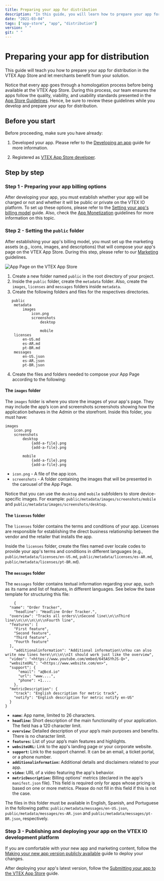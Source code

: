```yaml
---
title: Preparing your app for distribution
description: "In this guide, you will learn how to prepare your app for distribution in the VTEX App Store and let merchants benefit from your solution."
date: "2021-03-04"
tags: ["app-store", "app", "distribution"]
version: " "
git: " "
---
```


# Preparing your app for distribution

This guide will teach you how to prepare your app for distribution in the VTEX App Store and let merchants benefit from your solution. 

Notice that every app goes through a homologation process before being available at the VTEX App Store. During this process, our team ensures the apps follow the quality, viability, and usability standards presented in the [App Store Guidelines](https://developers.vtex.com/vtex-developer-docs/docs/vtex-io-documentation-homologation-requirements-for-vtex-app-store). Hence, be sure to review these guidelines while you develop and prepare your app for distribution.

## Before you start

Before proceeding, make sure you have already:

1. Developed your app. Please refer to the [Developing an app](https://developers.vtex.com/vtex-developer-docs/docs/vtex-io-documentation-developing-an-app) guide for more information. 

2. Registered as [VTEX App Store developer](https://developers.vtex.com/vtex-developer-docs/docs/vtex-io-documentation-becoming-a-registered-vtex-app-store-developer).

## Step by step

### Step 1 - Preparing your app billing options

After developing your app, you must establish whether your app will be charged or not and whether it will be public or private on the VTEX IO platform. To set up these options, please refer to the [Setting your app's billing model](https://developers.vtex.com/vtex-developer-docs/docs/vtex-io-documentation-setting-your-apps-billing-model) guide. Also, check the [App Monetization](https://developers.vtex.com/vtex-developer-docs/docs/vtex-io-documentation-business-guidelines-app-monetization) guidelines for more information on this topic.

### Step 2 - Setting the `public` folder

After establishing your app's billing model, you must set up the marketing assets (e.g., icons, images, and descriptions) that will compose your app's page on the VTEX App Store. During this step, please refer to our [Marketing](https://developers.vtex.com/vtex-developer-docs/docs/vtex-io-documentation-business-guidelines-marketing-assets) guidelines.

![App Page on the VTEX App Store](https://user-images.githubusercontent.com/67270558/153282275-98bab015-81e8-4858-8538-72c9fa33d17e.gif)

1. Create a new folder named `public` in the root directory of your project.
2. Inside the `public` folder, create the `metadata` folder. Also, create the `images`, `licenses` and `messages` folders inside `metadata`.
3. Create the following folders and files for the respectives directories.

```
   public
	metadata
		images
			icon.png
			screenshots
				desktop

				mobile
	licenses
		en-US.md
		es-AR.md
		pt-BR.md
	messages
		en-US.json
		es-AR.json
		pt-BR.json

```

4. Create the files and folders needed to compose your App Page according to the following:

#### The `images` folder

The `images` folder is where you store the images of your app's page. They may include the app’s icon and screenshots screenshots showing how the application behaves in the Admin or the storefront. Inside this folder, you must have:

```
images
	icon.png 
	screenshots
		desktop
			{add-a-file}.png
			{add-a-file}.png

		mobile
			{add-a-file}.png
			{add-a-file}.png

```

- `icon.png` - A file of the app icon.
- `screenshots` - A folder containing the images that will be presented in the carousel of the App Page.

Notice that you can use the `desktop` and `mobile` subfolders to store device-specific images. For example: `public/metadata/images/screenshots/mobile` and `public/metadata/images/screenshots/desktop`.

#### The `licenses` folder

The `licenses` folder contains the terms and conditions of your app. Licenses are responsible for establishing the direct business relationship between the vendor and the retailer that installs the app.

Inside the `licenses` folder, create the files named over locale codes to provide your app's terms and conditions in different languages (e.g., `public/metadata/licenses/en-US.md`, `public/metadata/licenses/es-AR.md`, `public/metadata/licenses/pt-BR.md`).

#### The `messages` folder

The `messages` folder contains textual information regarding your app, such as its name and list of features, in different languages.
See below the base template for structuring this file:

```
    {
  "name": "Order Tracker",
    "headline": "Headline Order Tracker.",
  "overview": "Tracks all orders\\nSecond line\\n\\nThird line\\n\\n\\n\\n\\nFourth line",
  "features": [
    "First feature",
    "Second feature",
    "Third feature",
    "Fourth feature"
  ],
    "additionalinformation": "Additional information\\nYou can also write new lines here\\n\\n\\nIt should work just like the overview",
  "video": "<https://www.youtube.com/embed/645ASYhJS-Q>",
  "websiteURL": "<https://www.website.com/en>",
  "support": {
      "email": "a@bcd.io"
      "url": "www....",
      "phone": +1....
    },
  "metricDescription": {
    "track": "English description for metric track",
    "notify": "English description for metric notify en-US"
  }
}
```

- **`name`:** App name, limited to 26 characters.
- **`headline`:** Short description of the main functionality of your application. The field has a 120 character limit.
- **`overview`:** Detailed description of your app’s main purposes and benefits. There is no character limit.
- **`features`:** List of your app’s main features and highlights. 
- **`websiteURL`:** Link to the app's landing page or your corporate website.
- **`support`:** Link to the support channel. It can be an email, a ticket portal, or a phone number.
- **`additionalinformation`:** Additional details and disclaimers related to your app.
- **`video`:** URL of a video featuring the app's behavior. 
- **`metricDescription`:** Billing options' metrics (declared in the app's `manifest.json` file). This field is required only for apps whose pricing is based on one or more metrics. Please do not fill in this field if this is not the case.

The files in this folder must be available in English, Spanish, and Portuguese in the following paths: `public/metadata/messages/en-US.json`, `public/metadata/messages/es-AR.json` and `public/metadata/messages/pt-BR.json`, respectively.

### Step 3 - Publishing and deploying your app on the VTEX IO development platform

If you are comfortable with your new app and marketing content, follow the [Making your new app version publicly available](https://developers.vtex.com/vtex-developer-docs/docs/vtex-io-documentation-making-your-new-app-version-publicly-available) guide to deploy your changes.

After deploying your app's latest version, follow the [Submitting your app to the VTEX App Store](https://developers.vtex.com/vtex-developer-docs/docs/vtex-io-documentation-submitting-your-app-in-the-vtex-app-store) guide.
